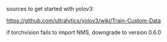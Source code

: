 sources to get started with yolov3:

https://github.com/ultralytics/yolov3/wiki/Train-Custom-Data


if torchvision fails to import NMS, downgrade to version 0.6.0
